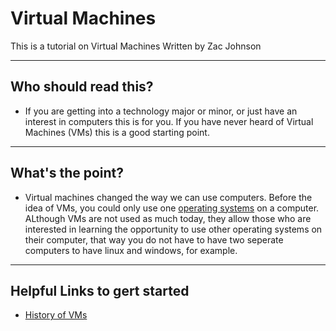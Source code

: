 # Virtual Machines
This is a tutorial on Virtual Machines
Written by Zac Johnson

---

## Who should read this?
- If you are getting into a technology major or minor, or just have an interest in computers this is for you. If you have never heard of Virtual Machines (VMs) this is a good starting point.

---

## What's the point?
- Virtual machines changed the way we can use computers. Before the idea of VMs, you could only use one [operating systems](https://en.wikipedia.org/wiki/Operating_system) on a computer. ALthough VMs are not used as much today, they allow those who are interested in learning the opportunity to use other operating systems on their computer, that way you do not have to have two seperate computers to have linux and windows, for example. 

---

## Helpful Links to gert started

* [History of VMs](History.md)
